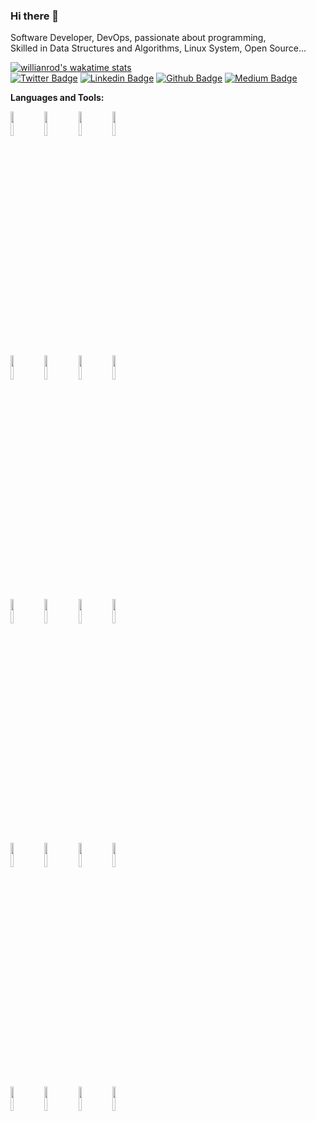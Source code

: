 ### Hi there 👋

Software Developer, DevOps, passionate about programming, <br/> Skilled in Data Structures
and Algorithms, Linux System, Open Source... <br/>

[![willianrod's wakatime stats](https://github-readme-stats.vercel.app/api/wakatime?username=Domiynsbelhanda)](https://github.com/anuraghazra/github-readme-stats)
  <br/>
[![Twitter Badge](https://img.shields.io/badge/-Twitter-1ca0f1?style=flat-square&labelColor=1ca0f1&logo=twitter&logoColor=white&link=https://twitter.com/fagnerpsantos)](https://twitter.com/domiyns)
[![Linkedin Badge](https://img.shields.io/badge/-LinkedIn-blue?style=flat-square&logo=Linkedin&logoColor=white&link=https://www.linkedin.com/in/fagnerpsantos/)](https://www.linkedin.com/in/youness-dominique-tshunza-6005b7a1/)
[![Github Badge](https://img.shields.io/badge/-Github-000?style=flat-square&logo=Github&logoColor=white&link=https://github.com/fagnerpsantos)](https://github.com/domiynsbelhanda)
[![Medium Badge](https://img.shields.io/badge/-Medium-000?style=flat-square&logo=Medium&logoColor=white&link=https://medium.com/fagnerpsantos)](https://medium.com/@youness.dominique)

**Languages and Tools:**
<p>
  <code><img width="10%" src="https://www.vectorlogo.zone/logos/nodejs/nodejs-ar21.svg"></code>
  <code><img width="10%" src="https://www.vectorlogo.zone/logos/graphql/graphql-ar21.svg"></code>
  <code><img width="10%" src="https://www.vectorlogo.zone/logos/vuejs/vuejs-ar21.svg"></code>
  <code><img width="10%" src="https://www.vectorlogo.zone/logos/expoio/expoio-ar21.svg"></code>
<br />
  <code><img width="10%" src="https://www.vectorlogo.zone/logos/typescriptlang/typescriptlang-ar21.svg"></code> 
  <code><img width="10%" src="https://www.vectorlogo.zone/logos/reactjs/reactjs-ar21.svg"></code>
  <code><img width="10%" src="https://www.vectorlogo.zone/logos/laravel/laravel-ar21.svg"></code>
  <code><img width="10%" src="https://www.vectorlogo.zone/logos/nestjs/nestjs-ar21.svg"></code><br/>
  <code><img width="10%" src="https://www.vectorlogo.zone/logos/golang/golang-ar21.svg"></code>
  <code><img width="10%" src="https://www.vectorlogo.zone/logos/getbootstrap/getbootstrap-ar21.svg"></code>
  <code><img width="10%" src="https://www.vectorlogo.zone/logos/nginx/nginx-ar21.svg"></code>
  <code><img width="10%" src="https://www.vectorlogo.zone/logos/travis-ci/travis-ci-ar21.svg"></code>

<br />
  <code><img width="10%" src="https://www.vectorlogo.zone/logos/mysql/mysql-ar21.svg"></code> 
  <code><img width="10%" src="https://www.vectorlogo.zone/logos/sqlite/sqlite-ar21.svg"></code>
  <code><img width="10%" src="https://www.vectorlogo.zone/logos/firebase/firebase-ar21.svg"></code>
  <code><img width="10%" src="https://www.vectorlogo.zone/logos/mongodb/mongodb-ar21.svg"></code>

<br />
   <code><img width="10%" src="https://www.vectorlogo.zone/logos/postgresql/postgresql-ar21.svg"></code>
   <code><img width="10%" src="https://www.vectorlogo.zone/logos/docker/docker-ar21.svg"></code>
   <code><img width="10%" src="https://www.vectorlogo.zone/logos/google_cloud/google_cloud-ar21.svg"></code>
   <code><img width="10%" src="https://www.vectorlogo.zone/logos/git-scm/git-scm-ar21.svg"></code>
  </p>




